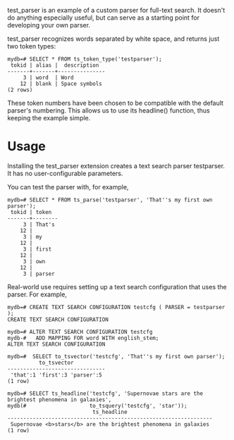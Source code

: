 test_parser is an example of a custom parser for full-text
search.  It doesn't do anything especially useful, but can serve as
a starting point for developing your own parser.

test_parser recognizes words separated by white space,
and returns just two token types:

	mydb=# SELECT * FROM ts_token_type('testparser');
	 tokid | alias |  description
	-------+-------+---------------
	     3 | word  | Word
	    12 | blank | Space symbols
	(2 rows)

These token numbers have been chosen to be compatible with the default
parser's numbering.  This allows us to use its headline()
function, thus keeping the example simple.

Usage
=====

Installing the test_parser extension creates a text search
parser testparser.  It has no user-configurable parameters.

You can test the parser with, for example,

	mydb=# SELECT * FROM ts_parse('testparser', 'That''s my first own parser');
	 tokid | token
	-------+--------
	     3 | That's
	    12 |
	     3 | my
	    12 |
	     3 | first
	    12 |
	     3 | own
	    12 |
	     3 | parser

Real-world use requires setting up a text search configuration
that uses the parser.  For example,

	mydb=# CREATE TEXT SEARCH CONFIGURATION testcfg ( PARSER = testparser );
	CREATE TEXT SEARCH CONFIGURATION

	mydb=# ALTER TEXT SEARCH CONFIGURATION testcfg
	mydb-#   ADD MAPPING FOR word WITH english_stem;
	ALTER TEXT SEARCH CONFIGURATION

	mydb=#  SELECT to_tsvector('testcfg', 'That''s my first own parser');
	          to_tsvector
	-------------------------------
	 'that':1 'first':3 'parser':5
	(1 row)

	mydb=# SELECT ts_headline('testcfg', 'Supernovae stars are the brightest phenomena in galaxies',
	mydb(#                    to_tsquery('testcfg', 'star'));
	                           ts_headline
	-----------------------------------------------------------------
	 Supernovae <b>stars</b> are the brightest phenomena in galaxies
	(1 row)
